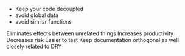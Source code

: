 - Keep your code decoupled
- avoid global data
- avoid similar functions

Eliminates effects between unrelated things
Increases productivity
Decreases risk
Easier to test
Keep documentation orthogonal as well
closely related to DRY